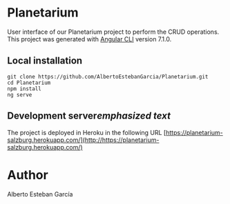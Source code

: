 # Planetarium

User interface of our Planetarium project to perform the CRUD operations.
This project was generated with [Angular CLI](https://github.com/angular/angular-cli) version 7.1.0.

## Local installation
    git clone https://github.com/AlbertoEstebanGarcia/Planetarium.git
    cd Planetarium
    npm install
    ng serve

## Development server*emphasized text*

The project is deployed in Heroku in the following URL  [https://planetarium-salzburg.herokuapp.com/](http://https://planetarium-salzburg.herokuapp.com/)

# Author
Alberto Esteban García
